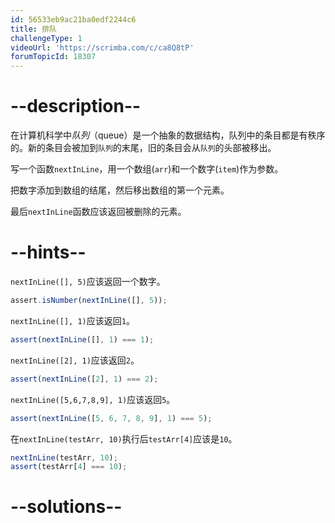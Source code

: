```yaml
---
id: 56533eb9ac21ba0edf2244c6
title: 排队
challengeType: 1
videoUrl: 'https://scrimba.com/c/ca8Q8tP'
forumTopicId: 18307
---
```


# --description--

在计算机科学中<dfn>队列</dfn>（queue）是一个抽象的数据结构，队列中的条目都是有秩序的。新的条目会被加到`队列`的末尾，旧的条目会从`队列`的头部被移出。

写一个函数`nextInLine`，用一个数组(`arr`)和一个数字(`item`)作为参数。

把数字添加到数组的结尾，然后移出数组的第一个元素。

最后`nextInLine`函数应该返回被删除的元素。

# --hints--

`nextInLine([], 5)`应该返回一个数字。

```js
assert.isNumber(nextInLine([], 5));
```

`nextInLine([], 1)`应该返回`1`。

```js
assert(nextInLine([], 1) === 1);
```

`nextInLine([2], 1)`应该返回`2`。

```js
assert(nextInLine([2], 1) === 2);
```

`nextInLine([5,6,7,8,9], 1)`应该返回`5`。

```js
assert(nextInLine([5, 6, 7, 8, 9], 1) === 5);
```

在`nextInLine(testArr, 10)`执行后`testArr[4]`应该是`10`。

```js
nextInLine(testArr, 10);
assert(testArr[4] === 10);
```

# --solutions--

